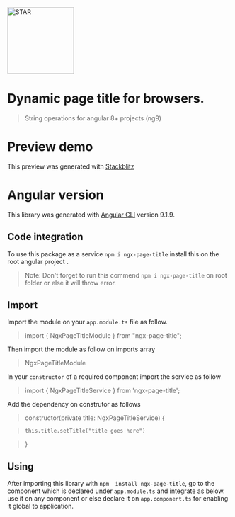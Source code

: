 <img src="https://image.flaticon.com/icons/svg/3022/3022325.svg" width="150px" title="String" alt="STAR">

# Dynamic page title for browsers.

> String operations for angular 8+ projects (ng9)

# Preview demo

This preview was generated with [Stackblitz](https://stackblitz.com/edit/ngx-page-title)
<!-- <img src="https://github.com/manoj10101996/ngx-page-title/blob/master/ss.png?raw=true" width="100%" title="Page" alt="scroll"> -->


# Angular version

This library was generated with [Angular CLI](https://github.com/angular/angular-cli) version 9.1.9.

## Code integration

To use this package as a service `npm i ngx-page-title` install this on the root angular project .

> Note: Don't forget to run this commend `npm i ngx-page-title`   on root folder or else it will throw error.

## Import

Import the module on your `app.module.ts` file as follow.

> import { NgxPageTitleModule } from "ngx-page-title";

Then import the module as follow on imports array

>NgxPageTitleModule

In your `constructor` of a required component import the service as follow

>import { NgxPageTitleService } from 'ngx-page-title';

Add the dependency on construtor as follows

>  constructor(private title: NgxPageTitleService) {

>   `this.title.setTitle("title goes here")`

> }


## Using

After importing this library with `npm  install ngx-page-title`, go to the component which is declared under `app.module.ts` and integrate as below. use it on any component or else declare it on `app.component.ts` for enabling it global to application.
 

